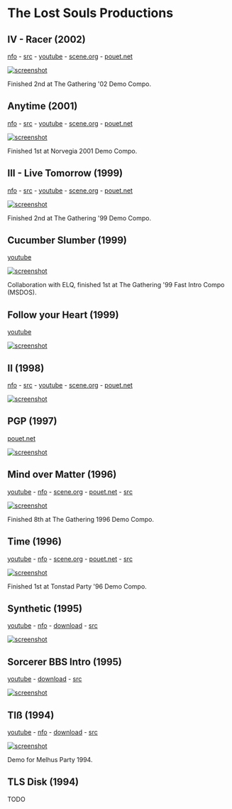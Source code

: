 # The Lost Souls Productions

## IV - Racer (2002)
[nfo](https://github.com/the-lost-souls/IV/blob/master/src/racer.nfo) - 
[src](https://github.com/the-lost-souls/IV) - 
[youtube](https://www.youtube.com/watch?v=mHV_oIYZyEg) - 
[scene.org](https://files.scene.org/view/parties/2002/thegathering02/demo/iv_-_racer_by_tls.zip) - 
[pouet.net](http://www.pouet.net/prod.php?which=5555)

[![screenshot](images/thumbnails/iv.jpg)](https://www.youtube.com/watch?v=mHV_oIYZyEg)

Finished 2nd at The Gathering '02 Demo Compo.


## Anytime (2001)
[nfo](https://github.com/the-lost-souls/anytime/blob/master/src/anytime.nfo) -
[src](https://github.com/the-lost-souls/anytime) - [youtube](https://www.youtube.com/watch?v=_ubBTbGcLv8) - [scene.org](https://files.scene.org/view/parties/2001/norvegia01/demo/tls-anytime.zip) - [pouet.net](http://www.pouet.net/prod.php?which=4244)

[![screenshot](images/thumbnails/anytime.jpg)](https://www.youtube.com/watch?v=_ubBTbGcLv8) 

Finished 1st at Norvegia 2001 Demo Compo.


## III - Live Tomorrow (1999)
[nfo](https://github.com/the-lost-souls/III/blob/master/src/TLS_III.NFO) - 
[src](https://github.com/the-lost-souls/III) - 
[youtube](https://youtu.be/rMkFe3xxZmA) - 
[scene.org](https://files.scene.org/view/parties/1999/thegathering99/demo/tls_iii.zip) - 
[pouet.net](http://www.pouet.net/prod.php?which=5919)

[![screenshot](images/thumbnails/III.jpg)](https://youtu.be/rMkFe3xxZmA)

Finished 2nd at The Gathering '99 Demo Compo.


## Cucumber Slumber (1999)
[youtube](https://youtu.be/ClB6vvaWzMg)

[![screenshot](images/thumbnails/cucumber01.png)](https://youtu.be/ClB6vvaWzMg)

Collaboration with ELQ, finished 1st at The Gathering '99 Fast Intro Compo (MSDOS).

## Follow your Heart (1999)
[youtube](https://youtu.be/AAPkby4EDQY)

[![screenshot](images/thumbnails/FYH.jpg)](https://youtu.be/AAPkby4EDQY)


## II (1998)
[nfo](https://github.com/the-lost-souls/II/blob/master/src/TLS_II.NFO) - 
[src](https://github.com/the-lost-souls/II) - 
[youtube](https://youtu.be/stSv0y_zg1o) - [scene.org](https://files.scene.org/view/parties/1998/thegathering98/demo/tls_ii.zip) - [pouet.net](http://www.pouet.net/prod.php?which=5923)

[![screenshot](images/thumbnails/II.jpg)](https://youtu.be/stSv0y_zg1o)


## PGP (1997)
[pouet.net](http://www.pouet.net/prod.php?which=15848)

[![screenshot](images/thumbnails/pgp.gif)]()


## Mind over Matter (1996)
[youtube](https://youtu.be/UtopQ09WZ9c) - [nfo](https://github.com/the-lost-souls/mind-over-matter/blob/master/src/MOM.NFO) - [scene.org](https://files.scene.org/view/parties/1996/gathering96/demo/tls_mom.zip) - [pouet.net](http://www.pouet.net/prod.php?which=58683) - [src](https://github.com/the-lost-souls/mind-over-matter)

[![screenshot](images/thumbnails/mom02.png)]()

Finished 8th at The Gathering 1996 Demo Compo.


## Time (1996)
[youtube](https://youtu.be/AyIQb7SAhP0) - [nfo](https://github.com/the-lost-souls/time/blob/master/src/TIME.NFO) - [scene.org](https://files.scene.org/view/parties/1996/tonstad96/demo/tls_time.zip) - [pouet.net](http://www.pouet.net/prod.php?which=58684) - [src](https://github.com/the-lost-souls/time)

[![screenshot](images/thumbnails/time01.png)](https://youtu.be/AyIQb7SAhP0)

Finished 1st at Tonstad Party '96 Demo Compo.


## Synthetic (1995)
[youtube](https://youtu.be/tJvQbS8wOok) - [nfo](https://github.com/the-lost-souls/synthetic/blob/master/src/TLS_SYN.TXT) - [download](https://github.com/the-lost-souls/synthetic/releases/download/final/SYN_TLS.ZIP) - [src](https://github.com/the-lost-souls/synthetic)

[![screenshot](images/thumbnails/synthetic.png)](https://youtu.be/tJvQbS8wOok)


## Sorcerer BBS Intro (1995)
[youtube](https://youtu.be/F_KWflqlF1g) - [download](https://github.com/the-lost-souls/sorcerer/releases/download/final/SORCERER.zip) - [src](https://github.com/the-lost-souls/sorcerer)

[![screenshot](images/thumbnails/sorcerer.png)](https://youtu.be/F_KWflqlF1g)



## TIß (1994)
[youtube](https://youtu.be/Qd8WPVmYhX8) - [nfo](https://github.com/the-lost-souls/TiB/blob/master/src/TLS.NFO) - 
[download](https://github.com/the-lost-souls/TiB/releases/download/final/tls_Tiss.ZIP) - [src](https://github.com/the-lost-souls/TiB)


[![screenshot](images/thumbnails/tib.png)](https://youtu.be/Qd8WPVmYhX8)

Demo for Melhus Party 1994.

## TLS Disk (1994)
TODO


